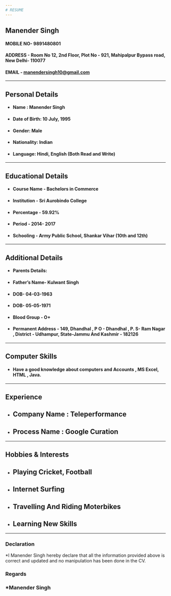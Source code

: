 ```yaml
---
# RESUME
---
```

## Manender  Singh
#### MOBILE NO- 9891480801 
#### ADDRESS - Room No 12,  2nd Floor, Plot No - 921,  Mahipalpur Bypass road, New Delhi- 110077
#### EMAIL - manendersingh10@gmail.com 
---
## Personal Details
* #### Name : Manender Singh
* #### Date of Birth: 10 July, 1995 
* #### Gender: Male 
* #### Nationality: Indian 
* #### Language: Hindi, English (Both Read and Write)
---
## Educational Details
* ####  Course Name - Bachelors in Commerce 
* #### Institution - Sri Aurobindo College
* #### Percentage - 59.92% 
* #### Period -  2014- 2017
* #### Schooling - 	Army Public School, Shankar Vihar (10th and 12th) 
---
## Additional Details
* #### Parents Details:
* #### Father’s Name- Kulwant Singh
* #### DOB- 04-03-1963
* #### DOB- 05-05-1971
* #### Blood Group - O+
* #### Permanent Address -  149, Dhandhal , P O - Dhandhal , P. S- Ram Nagar , District - Udhampur, State-Jammu And Kashmir -  182126
---
## Computer Skills
* ####   Have a good knowledge about computers and Accounts , MS Excel, HTML , Java.
---
## Experience
* ## Company Name :  Teleperformance
* ## Process Name : Google Curation
---
## Hobbies & Interests
* ## Playing Cricket, Football
* ## Internet Surfing
* ## Travelling And Riding Moterbikes
* ## Learning New Skills 
---
### Declaration
*I Manender Singh hereby declare that all the information provided above is correct and updated and no manipulation has been done in the CV.
### Regards 
### *Manender Singh


